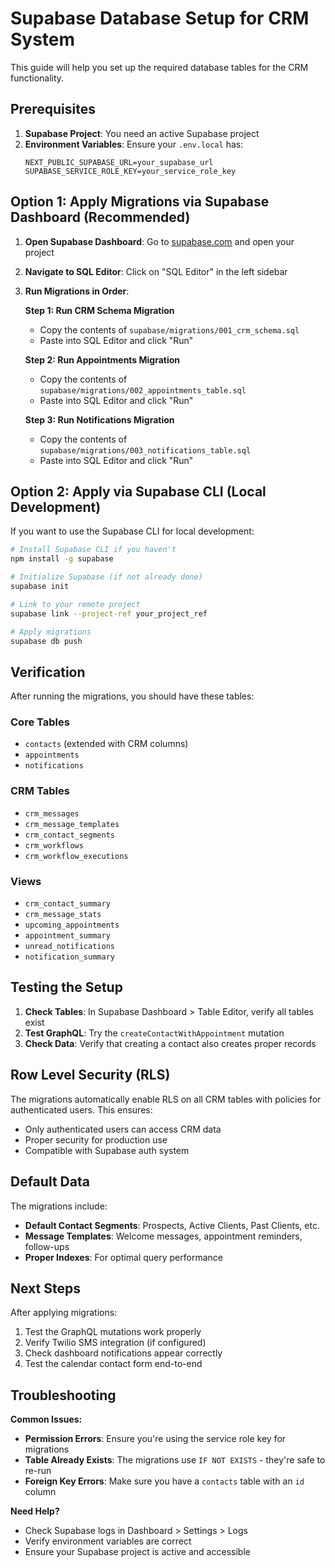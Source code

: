 # Supabase Database Setup for CRM System

This guide will help you set up the required database tables for the CRM functionality.

## Prerequisites

1. **Supabase Project**: You need an active Supabase project
2. **Environment Variables**: Ensure your `.env.local` has:
   ```
   NEXT_PUBLIC_SUPABASE_URL=your_supabase_url
   SUPABASE_SERVICE_ROLE_KEY=your_service_role_key
   ```

## Option 1: Apply Migrations via Supabase Dashboard (Recommended)

1. **Open Supabase Dashboard**: Go to [supabase.com](https://supabase.com) and open your project
2. **Navigate to SQL Editor**: Click on "SQL Editor" in the left sidebar
3. **Run Migrations in Order**:

   **Step 1: Run CRM Schema Migration**
   - Copy the contents of `supabase/migrations/001_crm_schema.sql`
   - Paste into SQL Editor and click "Run"
   
   **Step 2: Run Appointments Migration**
   - Copy the contents of `supabase/migrations/002_appointments_table.sql`
   - Paste into SQL Editor and click "Run"
   
   **Step 3: Run Notifications Migration**
   - Copy the contents of `supabase/migrations/003_notifications_table.sql`
   - Paste into SQL Editor and click "Run"

## Option 2: Apply via Supabase CLI (Local Development)

If you want to use the Supabase CLI for local development:

```bash
# Install Supabase CLI if you haven't
npm install -g supabase

# Initialize Supabase (if not already done)
supabase init

# Link to your remote project
supabase link --project-ref your_project_ref

# Apply migrations
supabase db push
```

## Verification

After running the migrations, you should have these tables:

### Core Tables
- `contacts` (extended with CRM columns)
- `appointments`
- `notifications`

### CRM Tables
- `crm_messages`
- `crm_message_templates`
- `crm_contact_segments`
- `crm_workflows`
- `crm_workflow_executions`

### Views
- `crm_contact_summary`
- `crm_message_stats`
- `upcoming_appointments`
- `appointment_summary`
- `unread_notifications`
- `notification_summary`

## Testing the Setup

1. **Check Tables**: In Supabase Dashboard > Table Editor, verify all tables exist
2. **Test GraphQL**: Try the `createContactWithAppointment` mutation
3. **Check Data**: Verify that creating a contact also creates proper records

## Row Level Security (RLS)

The migrations automatically enable RLS on all CRM tables with policies for authenticated users. This ensures:
- Only authenticated users can access CRM data
- Proper security for production use
- Compatible with Supabase auth system

## Default Data

The migrations include:
- **Default Contact Segments**: Prospects, Active Clients, Past Clients, etc.
- **Message Templates**: Welcome messages, appointment reminders, follow-ups
- **Proper Indexes**: For optimal query performance

## Next Steps

After applying migrations:
1. Test the GraphQL mutations work properly
2. Verify Twilio SMS integration (if configured)
3. Check dashboard notifications appear correctly
4. Test the calendar contact form end-to-end

## Troubleshooting

**Common Issues:**
- **Permission Errors**: Ensure you're using the service role key for migrations
- **Table Already Exists**: The migrations use `IF NOT EXISTS` - they're safe to re-run
- **Foreign Key Errors**: Make sure you have a `contacts` table with an `id` column

**Need Help?**
- Check Supabase logs in Dashboard > Settings > Logs
- Verify environment variables are correct
- Ensure your Supabase project is active and accessible